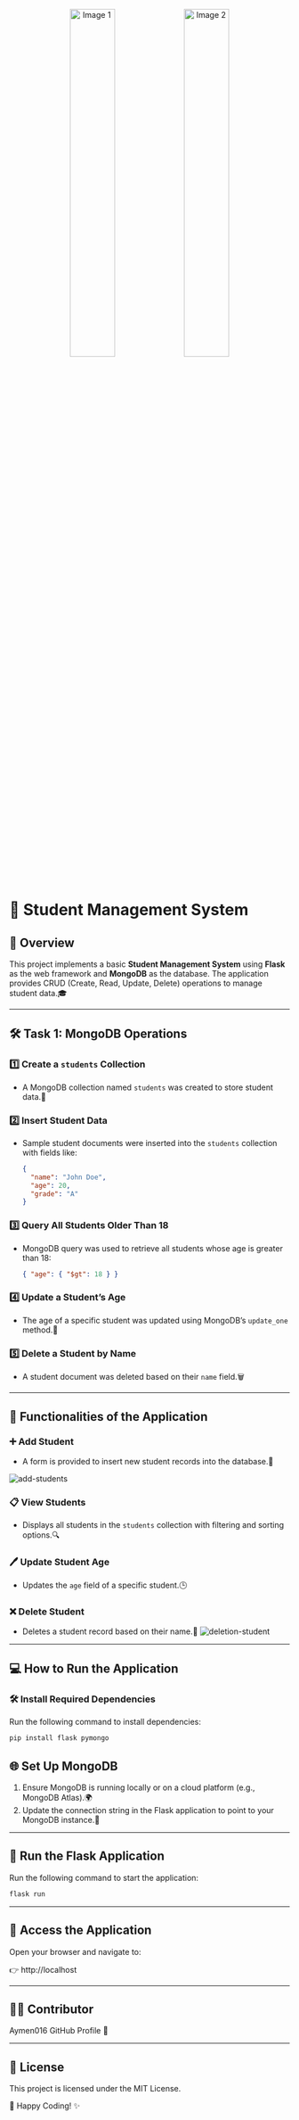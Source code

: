 <p align="center">
  <img src="https://github.com/user-attachments/assets/56051ea0-4bb9-4bfe-b202-4e445e72c854" alt="Image 1" width="40%" />
  <img src= "https://github.com/user-attachments/assets/cfcfc0c8-1820-46eb-a8dc-448842143c07" alt="Image 2" width="40%" />
</p>



# 📝 Student Management System

## 🚀 Overview
This project implements a basic **Student Management System** using **Flask** as the web framework and **MongoDB** as the database. The application provides CRUD (Create, Read, Update, Delete) operations to manage student data.🎓


---

## 🛠️ Task 1: MongoDB Operations

### 1️⃣ Create a `students` Collection
- A MongoDB collection named `students` was created to store student data.📂

### 2️⃣ Insert Student Data
- Sample student documents were inserted into the `students` collection with fields like:
    ```json
    {
      "name": "John Doe",
      "age": 20,
      "grade": "A"
    }
    ```

### 3️⃣ Query All Students Older Than 18
- MongoDB query was used to retrieve all students whose age is greater than 18:
    ```json
    { "age": { "$gt": 18 } }
    ```

### 4️⃣ Update a Student’s Age
- The age of a specific student was updated using MongoDB’s `update_one` method.🔄

### 5️⃣ Delete a Student by Name
- A student document was deleted based on their `name` field.🗑️

---

## 🎯 Functionalities of the Application

### ➕ Add Student
- A form is provided to insert new student records into the database.📝

![add-students](https://github.com/user-attachments/assets/62ca6d45-a5c0-4af0-a858-c912f1673fff)

### 📋 View Students
- Displays all students in the `students` collection with filtering and sorting options.🔍

### 🖊️ Update Student Age
- Updates the `age` field of a specific student.🕒

### ❌ Delete Student
- Deletes a student record based on their name.🚮
![deletion-student](https://github.com/user-attachments/assets/b992116c-0076-4579-8036-44462c41c6f9)

---

## 💻 How to Run the Application

### 🛠️ Install Required Dependencies
Run the following command to install dependencies:
```bash
pip install flask pymongo
```

## 🌐 Set Up MongoDB
1. Ensure MongoDB is running locally or on a cloud platform (e.g., MongoDB Atlas).🌍
2. Update the connection string in the Flask application to point to your MongoDB instance.🔗

---

## 🚀 Run the Flask Application
Run the following command to start the application:
```bash
flask run
```
---

## 🌟 Access the Application
Open your browser and navigate to:

👉 http://localhost

---

## 👨‍💻 Contributor
Aymen016
GitHub Profile 🚀

---
## 📜 License
This project is licensed under the MIT License.

🎉 Happy Coding! ✨
